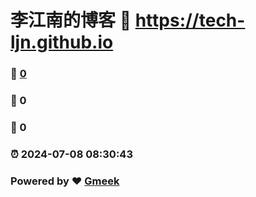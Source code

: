 # 李江南的博客 :link: https://tech-ljn.github.io 
### :page_facing_up: [0](https://tech-ljn.github.io/tag.html) 
### :speech_balloon: 0 
### :hibiscus: 0 
### :alarm_clock: 2024-07-08 08:30:43 
### Powered by :heart: [Gmeek](https://github.com/Meekdai/Gmeek)
